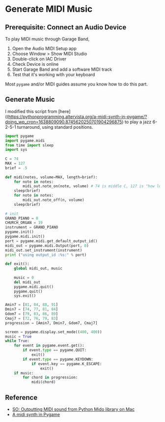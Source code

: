 # Generate MIDI Music

## Prerequisite: Connect an Audio Device

To play MIDI music through Garage Band,

  1. Open the Audio MIDI Setup app
  2. Choose Window > Show MIDI Studio
  3. Double-click on IAC Driver
  4. Check Device is online
  5. Start Garage Band and add a software MIDI track
  6. Test that it's working with your keyboard

Most `pygame` and/or MIDI guides assume you know how to do this part.

## Generate Music

I modified this script from [here]((https://pythonprogramming.altervista.org/a-midi-synth-in-pygame/?doing_wp_cron=1638809090.8745620250701904296875)
to play a jazz 6-2-5-1 turnaround, using standard positions.

```python
import pygame
import pygame.midi
from time import sleep
import sys
 
C = 74
MAX = 127
brief = .5
 
def midi(notes, volume=MAX, length=brief):
    for note in notes:
        midi_out.note_on(note, volume) # 74 is middle C, 127 is "how loud" - max is 127
    sleep(brief)
    for note in notes: 
        midi_out.note_off(n, volume)
    sleep(brief)
 
# init
GRAND_PIANO = 0
CHURCH_ORGAN = 19
instrument = GRAND_PIANO
pygame.init()
pygame.midi.init()
port = pygame.midi.get_default_output_id()
midi_out = pygame.midi.Output(port, 0)
midi_out.set_instrument(instrument)
print ("using output_id :%s:" % port)
 
def exit():
    global midi_out, music
 
    music = 0
    del midi_out
    pygame.midi.quit()
    pygame.quit()
    sys.exit()

Amin7 = [81, 84, 88, 91]
Dmin7 = [74, 77, 81, 84]
Gdom7 = [79, 83, 86, 89]
Cmaj7 = [72, 76, 79, 83]
progression = [Amin7, Dmin7, Gdom7, Cmaj7]

screen = pygame.display.set_mode((400, 400))
music = True
while True:
    for event in pygame.event.get():
        if event.type == pygame.QUIT:
            exit()
        if event.type == pygame.KEYDOWN:
            if event.key == pygame.K_ESCAPE:
                exit()
    if music:
        for chord in progression:
            midi(chord)
```

## Reference

- [SO: Outputting MIDI sound from Python Mido library on Mac](https://stackoverflow.com/questions/40498625/outputting-midi-sound-from-python-mido-library-on-mac)
- [A midi synth in Pygame](https://pythonprogramming.altervista.org/a-midi-synth-in-pygame/?doing_wp_cron=1638809090.8745620250701904296875)